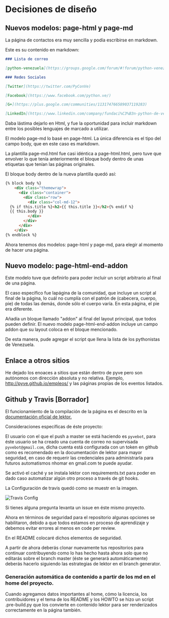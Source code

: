 # Decisiones de diseño

## Nuevos modelos: page-html y page-md

La página de contactos era muy sencilla y podía escribirse en markdown.

Este es su contenido en markdown:

```markdown
### Lista de correo

[python-venezuela](https://groups.google.com/forum/#!forum/python-venezuela)

### Redes Sociales

[Twitter](https://twitter.com/PyConVe)

[Facebook](https://www.facebook.com/python.ve/)

[G+](https://plus.google.com/communities/113174766589037119283)

[LinkedIn](https://www.linkedin.com/company/fundaci%C3%B3n-python-de-venezuela?)
```

Daba lástima dejarlo en Html, y fue la oportunidad para incluir markdown entre
los posibles lenguajes de marcado a utilizar.

El modelo page-md lo basé en page-html. La única diferencia es el tipo del
campo body, que en este caso es markdown.

La plantilla page-md.html fue casi idéntica a page-html.html, pero tuve que
envolver lo que tenía anteriormente el bloque body dentro de unas etiquetas que
tenían las páginas originales.

El bloque body dentro de la nueva plantilla quedó así:

```markdown
{% block body %}
    <div class="themewrap">
      <div class="container">
        <div class="row">
          <div class="col-md-12">
  {% if this.title %}<h2>{{ this.title }}</h2>{% endif %}
  {{ this.body }}
          </div>
        </div>
      </div>
    </div>
{% endblock %}
```

Ahora tenemos dos modelos: page-html y page-md, para elegir al momento de hacer
una página.

## Nuevo modelo: page-html-end-addon

Este modelo tuve que definirlo para poder incluir un script arbitrario al final
de una página.

El caso específico fue lapágina de la comunidad, que incluye un script al final
de la página, lo cuál no cumplía con el patrón de (cabecera, cuerpo, pie) de
todas las demás, donde sólo el cuerpo varía. En esta página, el pie era
diferente.

Añadía un bloque llamado "addon" al final del layout principal, que todos pueden
definir. El nuevo modelo page-html-end-addon incluye un campo addon que su layout
coloca en el bloque mencionado.

De esta manera, pude agregar el script que llena la lista de los pythonistas de
Venezuela.

## Enlace a otros sitios

He dejado los enoaces a sitios que están dentro de pyve pero son autónomos con
dirección absoluta y no relativa. Ejemplo, http://pyve.github.io/empleos/ y
las páginas propias de los eventos listados.

## Github y Travis [Borrador]

El funcionamiento de la compilación de la página es el descrito en la
[documentación oficial de lektor.](https://www.getlektor.com/docs/deployment/travisci/)

Consideraciones específicas de éste proyecto:

El usuario con el que el push a master se está haciendo es `pyvebot`, para éste
usuario se ha creado una cuenta de correo no supervisada `pyvebot@gmail.com`,
dicha cuenta está configurada con un token en github como es recomendado en la
documentación de lektor para mayor seguridad, en caso de requerir las credenciales
 para administrarla para futuros automatismos nhomar en gmail.com
 te puede ayudar.

Se activó el caché y se instala lektor con requirements.txt para poder en dado
caso automatizar algún otro proceso a través de git hooks.

La Configuración de travis quedó como se muestr en la imagen.

![Travis Config](https://www.evernote.com/l/AJ5glPUCbRVCQJz0uT4M_3nBaiIDIz6EOFMB/image.png)

Si tienes alguna pregunta levanta un issue en éste mismo proyecto.

Ahora en términos de seguridad para el repositorio algunas opciones se
habilitaron, debido a que todos estamos en proceso de aprendizaje y debemos
evitar errores al menos en code per review.

En el README colocaré dichos elementos de seguridad.

A partir de ahora deberás clonar nuevamente tus repositorios para continuar
contribuyendo como lo has hecho hasta ahora solo que no editarás sobre el
branch master (éste se generará automáticamente) deberás hacerlo siguiendo las
estrategias de lektor en el branch generator.

### Generación automática de contenido a partir de los md en el home del proyecto.

Cuando agregamos datos importantes al home, cómo la licencia, los
contribuidores y el tema de los README y los HOWTO se hizo un script
.pre-build.py que los convierte en contenido lektor para ser renderizados
correctamente en la página también.
